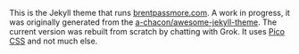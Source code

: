 This is the Jekyll theme that runs [brentpassmore.com](https://brentpassmore.com). A work in progress, it was originally generated from the [a-chacon/awesome-jekyll-theme](https://github.com/a-chacon/awesome-jekyll-theme). The current version was rebuilt from scratch by chatting with Grok. It uses [Pico CSS](https://picocss.com) and not much else.
